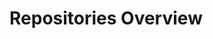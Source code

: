  <!-- TODO - Add explanation of this feature. what we need repositories for, what are repositories and so on
 this shouldnt be very long -->

 # Repositories Overview
